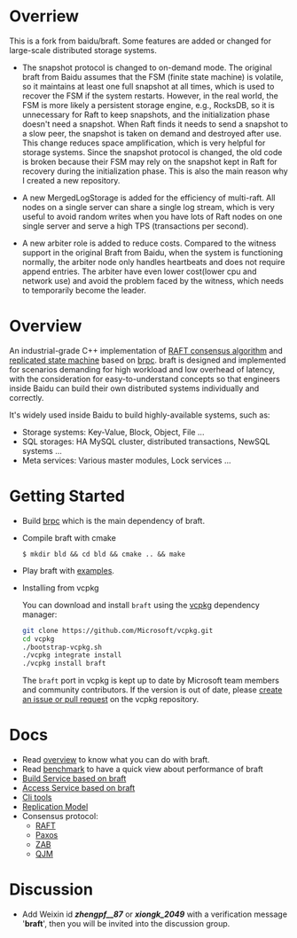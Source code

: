 # Overriew
This is a fork from baidu/braft. Some features are added or changed for large-scale distributed storage systems.

- The snapshot protocol is changed to on-demand mode. The original braft from Baidu assumes that the FSM (finite state machine) is volatile, so it maintains at least one full snapshot at all times, which is used to recover the FSM if the system restarts. However, in the real world, the FSM is more likely a persistent storage engine, e.g., RocksDB, so it is unnecessary for Raft to keep snapshots, and the initialization phase doesn't need a snapshot. When Raft finds it needs to send a snapshot to a slow peer, the snapshot is taken on demand and destroyed after use. This change reduces space amplification, which is very helpful for storage systems. Since the snapshot protocol is changed, the old code is broken because their FSM may rely on the snapshot kept in Raft for recovery during the initialization phase. This is also the main reason why I created a new repository.

- A new MergedLogStorage is added for the efficiency of multi-raft. All nodes on a single server can share a single log stream, which is very useful to avoid random writes when you have lots of Raft nodes on one single server and serve a high TPS (transactions per second).

- A new arbiter role is added to reduce costs. Compared to the witness support in the original Braft from Baidu, when the system is functioning normally, the arbiter node only handles heartbeats and does not require append entries. The arbiter have even lower cost(lower cpu and network use) and avoid the problem faced by the witness, which needs to temporarily become the leader.

# Overview
An industrial-grade C++ implementation of [RAFT consensus algorithm](https://raft.github.io/) and [replicated state machine](https://en.wikipedia.org/wiki/State_machine_replication) based on [brpc](https://github.com/brpc/brpc). braft is designed and implemented for scenarios demanding for high workload and low overhead of latency, with the consideration for easy-to-understand concepts so that engineers inside Baidu can build their own distributed systems individually and correctly.

It's widely used inside Baidu to build highly-available systems, such as:
* Storage systems: Key-Value, Block, Object, File ...
* SQL storages: HA MySQL cluster, distributed transactions, NewSQL systems ...
* Meta services: Various master modules, Lock services ...

# Getting Started

* Build [brpc](https://github.com/brpc/brpc/blob/master/docs/cn/getting_started.md) which is the main dependency of braft.

* Compile braft with cmake
  
  ```shell
  $ mkdir bld && cd bld && cmake .. && make
  ```

* Play braft with [examples](./example).

* Installing from vcpkg
  
  You can download and install `braft` using the [vcpkg](https://github.com/Microsoft/vcpkg) dependency manager:
  ```sh
  git clone https://github.com/Microsoft/vcpkg.git
  cd vcpkg
  ./bootstrap-vcpkg.sh
  ./vcpkg integrate install
  ./vcpkg install braft
  ```
  The `braft` port in vcpkg is kept up to date by Microsoft team members and community contributors. If the version is out of date, please [create an issue or pull   request](https://github.com/Microsoft/vcpkg) on the vcpkg repository.

# Docs

* Read [overview](./docs/cn/overview.md) to know what you can do with braft.
* Read [benchmark](./docs/cn/benchmark.md) to have a quick view about performance of braft
* [Build Service based on braft](./docs/cn/server.md)
* [Access Service based on braft](./docs/cn/client.md)
* [Cli tools](./docs/cn/cli.md)
* [Replication Model](./docs/cn/replication.md)
* Consensus protocol:
  * [RAFT](./docs/cn/raft_protocol.md)
  * [Paxos](./docs/cn/paxos_protocol.md)
  * [ZAB](./docs/cn/zab_protocol.md)
  * [QJM](./docs/cn/qjm.md)

# Discussion

* Add Weixin id ***zhengpf__87*** or ***xiongk_2049*** with a verification message '**braft**', then you will be invited into the discussion group. 
